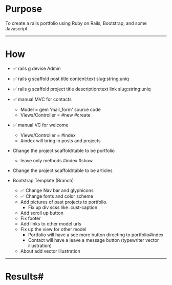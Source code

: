 # Purpose #
To create a rails portfolio using Ruby on Rails, Bootstrap, and some Javascript.

- - - -
# How #
* ✅ rails g devise Admin
* ✅ rails g scaffold post title content:text slug:string:uniq
* ✅ rails g scaffold project title description:text link slug:string:uniq
* ✅ manual MVC for contacts
  *  Model = gem 'mail_form' source code
  *  Views/Controller = #new #create
* ✅ manual VC for welcome
  *  Views/Controller = #index
    * #index will bring in posts and projects
* Change the project scaffold/table to be portfolio
  - leave only methods #index #show
* Change the project scaffold/table to be articles


* Bootstrap Template (Branch)
  * ✅ Change Nav bar and glyphicons
  * ✅ Change fonts and color scheme
  * Add pictures of past projects to portfolio.
    - Fix up div scss like .cust-caption
  * Add scroll up button
  * Fix footer
  * Add links to other model urls
  * Fix up the view for other model
    - Portfolio will have a see more button directing to portfolio#index
    - Contact will have a leave a message button (typewriter vector illustration)
  * About add vector illustration

- - - -
# Results#
